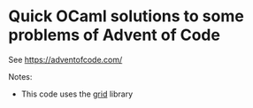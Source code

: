 # Quick OCaml solutions to some problems of Advent of Code

See https://adventofcode.com/

Notes:
* This code uses the [grid](https://github.com/backtracking/grid) library
